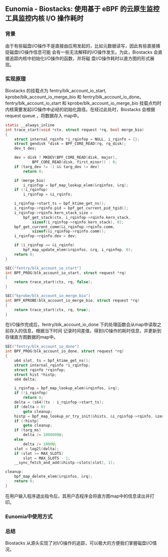 ## Eunomia - Biostacks: 使用基于 eBPF 的云原生监控工具监控内核 I/O 操作耗时


### 背景
由于有些磁盘I/O操作不是直接由应用发起的，比如元数据读写，因此有些直接捕捉磁盘I/O操作信息可能
会有一些无法解释的I/O操作发生。为此，Biostacks 会直接追踪内核中初始化I/O操作的函数，并将磁
盘I/O操作耗时以直方图的形式展现。

### 实现原理
Biostacks 的挂载点为 fentry/blk_account_io_start, kprobe/blk_account_io_merge_bio 和
fentry/blk_account_io_done。fentry/blk_account_io_start 和 kprobe/blk_account_io_merge_bio
挂载点均时内核需要发起I/O操作中必经的初始化路径。在经过此处时，Biostacks 会根据 request queue ，将数据存入
map中。
```c
static __always_inline
int trace_start(void *ctx, struct request *rq, bool merge_bio)
{
	struct internal_rqinfo *i_rqinfop = NULL, i_rqinfo = {};
	struct gendisk *disk = BPF_CORE_READ(rq, rq_disk);
	dev_t dev;

	dev = disk ? MKDEV(BPF_CORE_READ(disk, major),
			BPF_CORE_READ(disk, first_minor)) : 0;
	if (targ_dev != -1 && targ_dev != dev)
		return 0;

	if (merge_bio)
		i_rqinfop = bpf_map_lookup_elem(&rqinfos, &rq);
	if (!i_rqinfop)
		i_rqinfop = &i_rqinfo;

	i_rqinfop->start_ts = bpf_ktime_get_ns();
	i_rqinfop->rqinfo.pid = bpf_get_current_pid_tgid();
	i_rqinfop->rqinfo.kern_stack_size =
		bpf_get_stack(ctx, i_rqinfop->rqinfo.kern_stack,
			sizeof(i_rqinfop->rqinfo.kern_stack), 0);
	bpf_get_current_comm(&i_rqinfop->rqinfo.comm,
			sizeof(&i_rqinfop->rqinfo.comm));
	i_rqinfop->rqinfo.dev = dev;

	if (i_rqinfop == &i_rqinfo)
		bpf_map_update_elem(&rqinfos, &rq, i_rqinfop, 0);
	return 0;
}

SEC("fentry/blk_account_io_start")
int BPF_PROG(blk_account_io_start, struct request *rq)
{
	return trace_start(ctx, rq, false);
}

SEC("kprobe/blk_account_io_merge_bio")
int BPF_KPROBE(blk_account_io_merge_bio, struct request *rq)
{
	return trace_start(ctx, rq, true);
}

```
在I/O操作完成后，fentry/blk_account_io_done 下的处理函数会从map中读取之前存入的信息，根据当下时间
记录时间差值，得到I/O操作的耗时信息，并更新到存储直方图数据的map中。
```c
SEC("fentry/blk_account_io_done")
int BPF_PROG(blk_account_io_done, struct request *rq)
{
	u64 slot, ts = bpf_ktime_get_ns();
	struct internal_rqinfo *i_rqinfop;
	struct rqinfo *rqinfop;
	struct hist *histp;
	s64 delta;

	i_rqinfop = bpf_map_lookup_elem(&rqinfos, &rq);
	if (!i_rqinfop)
		return 0;
	delta = (s64)(ts - i_rqinfop->start_ts);
	if (delta < 0)
		goto cleanup;
	histp = bpf_map_lookup_or_try_init(&hists, &i_rqinfop->rqinfo, &zero);
	if (!histp)
		goto cleanup;
	if (targ_ms)
		delta /= 1000000U;
	else
		delta /= 1000U;
	slot = log2l(delta);
	if (slot >= MAX_SLOTS)
		slot = MAX_SLOTS - 1;
	__sync_fetch_and_add(&histp->slots[slot], 1);

cleanup:
	bpf_map_delete_elem(&rqinfos, &rq);
	return 0;
}
```
在用户输入程序退出指令后，其用户态程序会将直方图map中的信息读出并打印。

### Eunomia中使用方式


### 总结
Biostacks 从源头实现了对I/O操作的追踪，可以极大的方便我们掌握磁盘I/O情况。